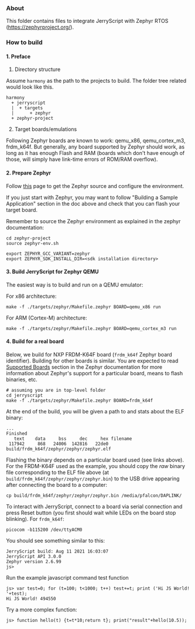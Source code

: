 ### About

This folder contains files to integrate JerryScript with Zephyr RTOS
(https://zephyrproject.org/).

### How to build

#### 1. Preface

1. Directory structure

Assume `harmony` as the path to the projects to build.
The folder tree related would look like this.

```
harmony
  + jerryscript
  |  + targets
  |      + zephyr
  + zephyr-project
```


2. Target boards/emulations

Following Zephyr boards are known to work: qemu_x86, qemu_cortex_m3,
frdm_k64f. But generally, any board supported by Zephyr should work,
as long as it has enough Flash and RAM (boards which don't have
enough of those, will simply have link-time errors of ROM/RAM
overflow).


#### 2. Prepare Zephyr

Follow [this](https://www.zephyrproject.org/doc/getting_started/getting_started.html) page to get
the Zephyr source and configure the environment.

If you just start with Zephyr, you may want to follow "Building a Sample
Application" section in the doc above and check that you can flash your
target board.

Remember to source the Zephyr environment as explained in the zephyr documentation:

```
cd zephyr-project
source zephyr-env.sh

export ZEPHYR_GCC_VARIANT=zephyr
export ZEPHYR_SDK_INSTALL_DIR=<sdk installation directory>
```

#### 3. Build JerryScript for Zephyr QEMU

The easiest way is to build and run on a QEMU emulator:

For x86 architecture:

```
make -f ./targets/zephyr/Makefile.zephyr BOARD=qemu_x86 run
```

For ARM (Cortex-M) architecture:

```
make -f ./targets/zephyr/Makefile.zephyr BOARD=qemu_cortex_m3 run
```

#### 4. Build for a real board

Below, we build for NXP FRDM-K64F board (`frdm_k64f` Zephyr board
identifier). Building for other boards is similar. You are expected
to read [Supported Boards](https://docs.zephyrproject.org/latest/boards/index.html)
section in the Zephyr documentation for more information about
Zephyr's support for a particular board, means to flash binaries,
etc.

```
# assuming you are in top-level folder
cd jerryscript
make -f ./targets/zephyr/Makefile.zephyr BOARD=frdm_k64f
```

At the end of the build, you will be given a path to and stats about
the ELF binary:

```
...
Finished
   text	   data	    bss	    dec	    hex	filename
 117942	    868	  24006	 142816	  22de0	build/frdm_k64f/zephyr/zephyr/zephyr.elf
```

Flashing the binary depends on a particular board used (see links above).
For the FRDM-K64F used as the example, you should copy the *raw* binary
file corresponding to the ELF file above (at
`build/frdm_k64f/zephyr/zephyr/zephyr.bin`) to the USB drive appearing
after connecting the board to a computer:

```
cp build/frdm_k64f/zephyr/zephyr/zephyr.bin /media/pfalcon/DAPLINK/
```

To interact with JerryScript, connect to a board via serial connection
and press Reset button (you first should wait while LEDs on the board
stop blinking). For `frdm_k64f`:

```
picocom -b115200 /dev/ttyACM0
```

You should see something similar to this:
```
JerryScript build: Aug 11 2021 16:03:07
JerryScript API 3.0.0
Zephyr version 2.6.99
js>
```

Run the example javascript command test function
```
js> var test=0; for (t=100; t<1000; t++) test+=t; print ('Hi JS World! '+test);
Hi JS World! 494550
```

Try a more complex function:
```
js> function hello(t) {t=t*10;return t}; print("result"+hello(10.5));
```
